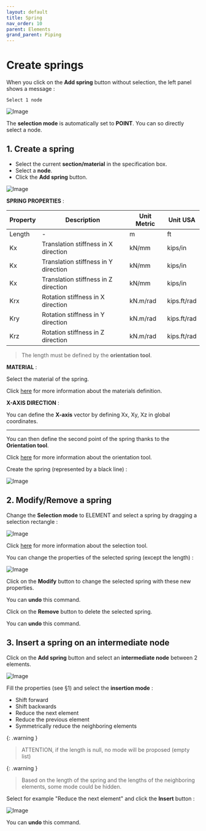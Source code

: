 ```yaml
---
layout: default
title: Spring
nav_order: 10
parent: Elements
grand_parent: Piping
---
```


# Create springs

When you click on the **Add spring** button without selection, the left panel shows a message :

    Select 1 node

![Image](../../Images/Spring1.jpg)

The **selection mode** is automatically set to **POINT**. You can so directly select a node.

## 1. Create a spring

- Select the current **section/material** in the specification box.
- Select a **node**.
- Click the **Add spring** button.

![Image](../../Images/Spring2.jpg)

**SPRING PROPERTIES** :

| Property | Description | Unit Metric | Unit USA |
| -------- | --- | ---- | ---- |
| Length | - | m | ft |
| Kx | Translation stiffness in X direction | kN/mm | kips/in |
| Kx | Translation stiffness in Y direction | kN/mm | kips/in |
| Kx | Translation stiffness in Z direction | kN/mm | kips/in |
| Krx | Rotation stiffness in X direction | kN.m/rad | kips.ft/rad |
| Kry | Rotation stiffness in Y direction | kN.m/rad | kips.ft/rad |
| Krz | Rotation stiffness in Z direction | kN.m/rad | kips.ft/rad |

>The length must be defined by the **orientation tool**.

**MATERIAL** :

Select the material of the spring.

Click [here](https://documentation.metapiping.com/Design/Specification/Data.html#11-material-definition) for more information about the materials definition.

**X-AXIS DIRECTION** :

You can define the **X-axis** vector by defining Xx, Xy, Xz in global coordinates.

---

You can then define the second point of the spring thanks to the **Orientation tool**.

Click [here](https://documentation.metapiping.com/Design/Elements/Orientation.html) for more information about the orientation tool.

Create the spring (represented by a black line) :

![Image](../../Images/Spring3.jpg)

## 2. Modify/Remove a spring

Change the **Selection mode** to ELEMENT and select a spring by dragging a selection rectangle :

![Image](../../Images/Spring4.jpg)

Click [here](https://documentation.metapiping.com/Design/Selection.html) for more information about the selection tool.

You can change the properties of the selected spring (except the length) :

![Image](../../Images/Spring5.jpg)

Click on the **Modify** button to change the selected spring with these new properties.

You can **undo** this command.

Click on the **Remove** button to delete the selected spring.

You can **undo** this command.

## 3. Insert a spring on an intermediate node

Click on the **Add spring** button and select an **intermediate node** between 2 elements.

![Image](../../Images/Spring6.jpg)

Fill the properties (see §1) and select the **insertion mode** :

- Shift forward
- Shift backwards
- Reduce the next element
- Reduce the previous element
- Symmetrically reduce the neighboring elements

{: .warning }
>ATTENTION, if the length is null, no mode will be proposed (empty list)

{: .warning }
>Based on the length of the spring and the lengths of the neighboring elements, some mode could be hidden.

Select for example "Reduce the next element" and click the **Insert** button :

![Image](../../Images/Spring7.jpg)

You can **undo** this command.